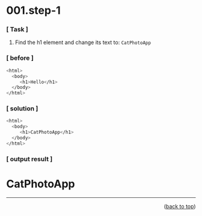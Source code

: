 <a name="topage"></a>

# 001.step-1

### [ Task ]
  1. Find the h1 element and change its text to: `CatPhotoApp`

### [ before ]

```sh
<html>
  <body>
     <h1>Hello</h1>
  </body>
</html>
```

### [ solution ]

```sh
<html>
  <body>
     <h1>CatPhotoApp</h1>
  </body>
</html>
```

### [ output result ]

<html>
  <body>
     <h1>CatPhotoApp</h1>
  </body>
</html>

-----

<p align="right">(<a href="#topage">back to top</a>)</p>
<br/>
<br/>
